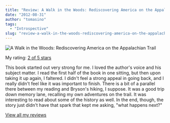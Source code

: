 ```yaml
---
title: "Review: A Walk in the Woods: Rediscovering America on the Appalachian Trail"
date: "2012-08-31"
author: "tomasino"
tags:
  - "Introspective"
slug: "review-a-walk-in-the-woods-rediscovering-america-on-the-appalachian-trail"
---
```


![A Walk in the Woods: Rediscovering America on the Appalachian Trail](https://photo.goodreads.com/books/1320519729m/9791.jpg)

My rating: [2 of 5 stars][]

This book started out very strong for me. I loved the author's voice and
his subject matter. I read the first half of the book in one sitting,
but then upon taking it up again, I faltered. I didn't feel a strong
appeal in going back, and I really didn't feel like it was important to
finish. There is a bit of a parallel there between my reading and
Bryson's hiking, I suppose. It was a good trip down memory lane,
recalling my own adventures on the trail. It was interesting to read
about some of the history as well. In the end, though, the story just
didn't have that spark that kept me asking, "what happens next?"

[View all my reviews][2 of 5 stars]

  [2 of 5 stars]: https://www.goodreads.com/review/show/108884675
